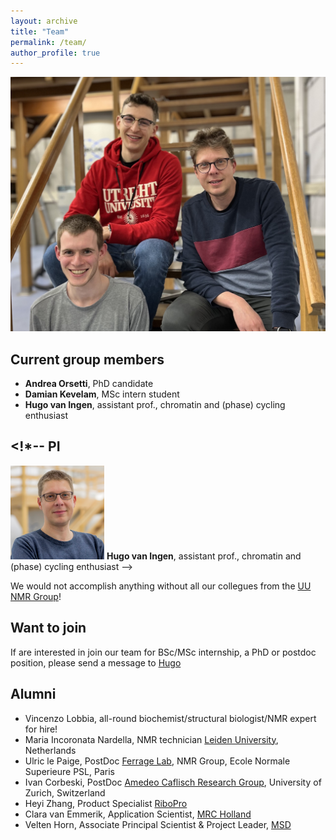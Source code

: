 ```yaml
---
layout: archive
title: "Team"
permalink: /team/
author_profile: true
---
```


<img src="/images/team2.0.jpg" alt="Team 2.0" width="600"/>


Current group members
-------------------------------------------------
<!---
* <img src="/images/maria.jpg" alt="Maria" width="150"/> **Maria Incoronate Nardella**, post-doc
* <img src="/images/vincenzo.png" alt="Vincenzo" width="150"/> **Vincenzo Lobbia**, PhD student
--->
* **Andrea Orsetti**, PhD candidate
* **Damian Kevelam**, MSc intern student
* **Hugo van Ingen**, assistant prof., chromatin and (phase) cycling enthusiast

<!*--
PI
---
 <img src="/images/hugo.png" alt="Hugo" width="150"/> **Hugo van Ingen**, assistant prof., chromatin and (phase) cycling enthusiast
-->


We would not accomplish anything without all our collegues from the [UU NMR Group](https://www.uu.nl/en/research/nmr/people)!

Want to join
-----------------------------------

If are interested in join our team for BSc/MSc internship, a PhD or postdoc position, please send a message to [Hugo](mailto:h.vaningen@uu.nl)

Alumni
------

* Vincenzo Lobbia, all-round biochemist/structural biologist/NMR expert for hire!
* Maria Incoronata Nardella, NMR technician [Leiden University](https://www.universiteitleiden.nl/en/staffmembers/maria-nardella#tab-1), Netherlands
* Ulric le Paige, PostDoc [Ferrage Lab](https://www.chimie.ens.fr/recherche/laboratoire-lbm/structure-and-dynamics-of-biomolecules/), NMR Group, Ecole Normale Superieure PSL, Paris
* Ivan Corbeski, PostDoc [Amedeo Caflisch Research Group](http://www.biochem-caflisch.uzh.ch), University of Zurich, Switzerland
* Heyi Zhang, Product Specialist [RiboPro](https://ribopro.eu)
* Clara van Emmerik, Application Scientist, [MRC Holland](https://www.mrcholland.com)
* Velten Horn, Associate Principal Scientist & Project Leader, [MSD](https://msd.nl)

